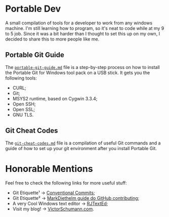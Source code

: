# Portable Dev
A small compilation of tools for a developer to work from any windows machine. I'm still learning how to program, so it's neat to code while at my 9 to 5 job. Since it was a bit harder than I thought to set this up on my own, I decided to share this to more people like me.

## Portable Git Guide
The [`portable-git-guide.md`](https://github.com/victor-schumann/portable-developer/blob/master/portable-git-guide.md) file is a step-by-step process on how to install the Portable Git for Windows tool pack on a USB stick. It gets you the following tools:
- CURL;
- Git;
- MSYS2 runtime, based on Cygwin 3.3.4;
- Open SSH;
- Open SSL;
- GNU TLS.

## Git Cheat Codes
The [`git-cheat-codes.md`](https://github.com/victor-schumann/portable-developer/blob/master/git-cheat-codes.md) file is a compilation of useful Git commands and a guide of how to set up your git environment after you install Portable Git.

# Honorable Mentions
Feel free to check the following links for more useful stuff:
- Git Etiquette¹ -> [Conventional Commits](https://www.conventionalcommits.org/en/v1.0.0/);
- Git Etiquette² -> [MarkDiethelm guide do GitHub contributing](https://github.com/MarcDiethelm/contributing);
- A very Cool Windows text editor -> [RJTextEd](https://rj-texted.se/);
- Visit my blog! -> [VictorSchumann.com](http://www.victorschumann.com).
